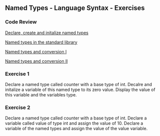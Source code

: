 ## Named Types - Language Syntax - Exercises

### Code Review

[Declare, create and initalize named types](../example1/example1.go)

[Named types in the standard library](../example2/example2.go)

[Named types and conversion I](../example3/example3.go)

[Named types and conversion II](../example4/example4.go)

### Exercise 1
Declare a named type called counter with a base type of int. Decalre and initalize a variable of this named type to its zero value. Display the value of this variable and the variables type.

### Exercise 2
Declare a named type called counter with a base type of int. Declare a variable called value of type int and assign the value of 10. Declare a variable of the named types and assign the value of the value variable.
